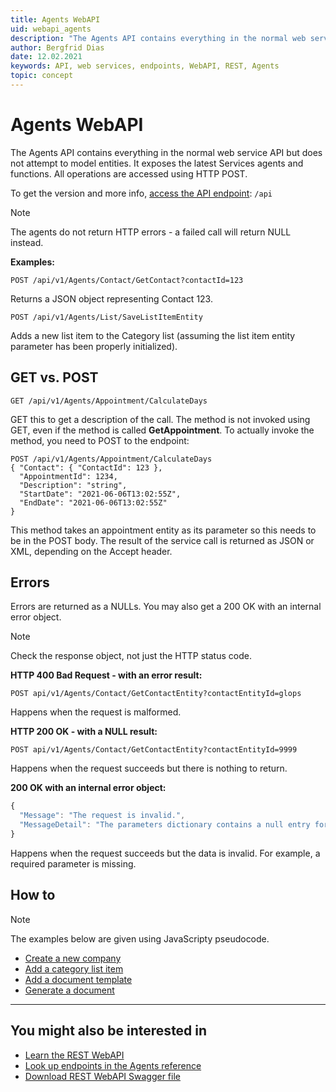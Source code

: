 ```yaml
---
title: Agents WebAPI
uid: webapi_agents
description: "The Agents API contains everything in the normal web service API but does not attempt to model entities."
author: Bergfrid Dias
date: 12.02.2021
keywords: API, web services, endpoints, WebAPI, REST, Agents
topic: concept
---
```


# Agents WebAPI

The Agents API contains everything in the normal web service API but does not attempt to model entities. It exposes the latest Services agents and functions. All operations are accessed using HTTP POST.

To get the version and more info, [access the API endpoint][7]: `/api`

> [!NOTE]
> The agents do not return HTTP errors - a failed call will return NULL instead.

**Examples:**

```http
POST /api/v1/Agents/Contact/GetContact?contactId=123
```

Returns a JSON object representing Contact 123.

```http
POST /api/v1/Agents/List/SaveListItemEntity
```

Adds a new list item to the Category list (assuming the list item entity parameter has been properly initialized).

## GET vs. POST

`GET /api/v1/Agents/Appointment/CalculateDays`

GET this to get a description of the call. The method is not invoked using GET, even if the method is called **GetAppointment**. To actually invoke the method, you need to POST to the endpoint:

```http
POST /api/v1/Agents/Appointment/CalculateDays
{ "Contact": { "ContactId": 123 },
  "AppointmentId": 1234,
  "Description": "string",
  "StartDate": "2021-06-06T13:02:55Z",
  "EndDate": "2021-06-06T13:02:55Z"
}
```

This method takes an appointment entity as its parameter so this needs to be in the POST body. The result of the service call is returned as JSON or XML, depending on the Accept header.

## Errors

Errors are returned as a NULLs. You may also get a 200 OK with an internal error object.

> [!NOTE]
> Check the response object, not just the HTTP status code.

**HTTP 400 Bad Request - with an error result:**

```http
POST api/v1/Agents/Contact/GetContactEntity?contactEntityId=glops
```

Happens when the request is malformed.

**HTTP 200 OK - with a NULL result:**

```http
POST api/v1/Agents/Contact/GetContactEntity?contactEntityId=9999
```

Happens when the request succeeds but there is nothing to return.

**200 OK with an internal error object:**

```javascript
{
  "Message": "The request is invalid.",
  "MessageDetail": "The parameters dictionary contains a null entry for parameter 'contactEntityId'."
}
```

Happens when the request succeeds but the data is invalid. For example, a required parameter is missing.

## How to

> [!NOTE]
> The examples below are given using JavaScripty pseudocode.

* [Create a new company][2]
* [Add a category list item][3]
* [Add a document template][4]
* [Generate a document][5]

---

## You might also be interested in

* [Learn the REST WebAPI][1]
* [Look up endpoints in the Agents reference][8]
* [Download REST WebAPI Swagger file][6]

<!-- Referenced links -->
[1]: ../rest-webapi/index.md
[2]: ../../../../company/howto/services/create-contact-webapi-agents.md
[3]: ../../../../company/howto/services/add-catlist-item-webapi-agents.md
[4]: ../../../../document/howto/agents-web-api/add-document-template.md
[5]: ../../../../document/howto/agents-web-api/generate-document.md
[6]: ../../../../../assets/downloads/api/Swagger-v1-Agents.zip
[7]: ../get-webapi-version.md
[8]: ../../../reference/restful/agent/index.md
